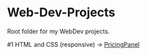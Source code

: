 # Web-Dev-Projects
Root folder for my WebDev projects.

#1 HTML and CSS (responsive) -> <a href="https://marcmuellerdev.github.io/Web-Dev-Projects/PricingPanel">PricingPanel</a>

